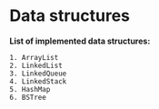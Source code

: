 # Data structures #

**List of implemented data structures:**

    1. ArrayList
    2. LinkedList
    3. LinkedQueue
    4. LinkedStack
    5. HashMap
    6. BSTree
